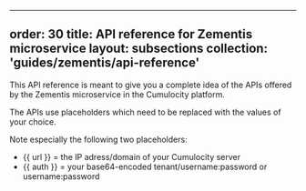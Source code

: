 
---
order: 30
title: API reference for Zementis microservice
layout: subsections
collection: 'guides/zementis/api-reference'
---

This API reference is meant to give you a complete idea of the APIs offered by the Zementis microservice in the Cumulocity platform.

The APIs use placeholders which need to be replaced with the values of your choice.

Note especially the following two placeholders:

* {{ url }} = the IP adress/domain of your Cumulocity server
* {{ auth }} = your base64-encoded tenant/username:password or username:password

